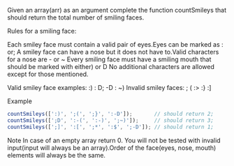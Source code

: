 Given an array(arr) as an argument complete the function countSmileys that should return the total number of smiling faces.

Rules for a smiling face:

Each smiley face must contain a valid pair of eyes.Eyes can be marked as : or;
A smiley face can have a nose but it does not have to.Valid characters for a nose are - or ~
  Every smiling face must have a smiling mouth that should be marked with either) or D
No additional characters are allowed except for those mentioned.

Valid smiley face examples: :) : D; -D : ~)
Invalid smiley faces: ; ( :> :} :]

Example
```js
countSmileys([':)', ';(', ';}', ':-D']);       // should return 2;
countSmileys([';D', ':-(', ':-)', ';~)']);     // should return 3;
countSmileys([';]', ':[', ';*', ':$', ';-D']); // should return 1;
```
Note
In case of an empty array return 0. You will not be tested with invalid input(input will always be an array).Order of the face(eyes, nose, mouth) elements will always be the same.
